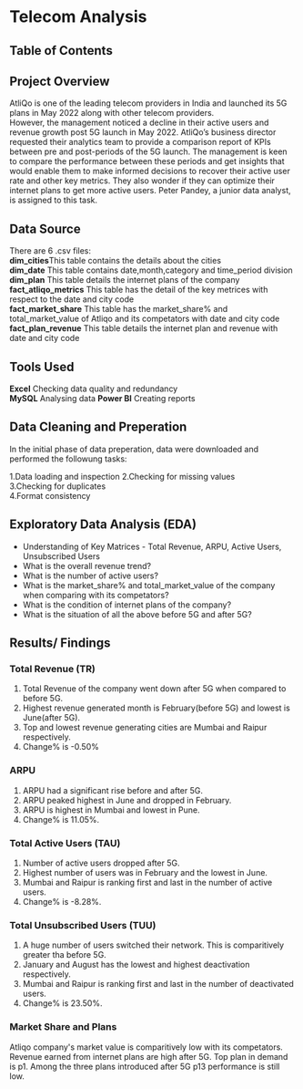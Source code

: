 # Telecom Analysis 
## Table of Contents  

## Project Overview
AtliQo is one of the leading telecom providers in India and launched its 5G plans in May 2022 along with other telecom providers.  
However, the management noticed a decline in their active users and revenue growth post 5G launch in May 2022. AtliQo’s business director requested their analytics team to provide a comparison report of KPIs between pre and post-periods of the 5G launch. The management is keen to compare the performance between these periods and get insights that would enable them to make informed decisions to recover their active user rate and other key metrics. They also wonder if they can optimize their internet plans to get more active users.  Peter Pandey, a junior data analyst, is assigned to this task.  
## Data Source  
There are 6 .csv files:  
**dim_cities**This table contains the details about the cities  
**dim_date** This table contains date,month,category and time_period division  
**dim_plan** This table details the internet plans of the company  
**fact_atliqo_metrics**  This table has the detail of the key metrices with respect to the date and city code  
**fact_market_share**  This table has the market_share% and total_market_value of Atliqo and its competators with date and city code  
**fact_plan_revenue**  This table details the internet plan and revenue with date and city code  
## Tools Used  
**Excel** Checking data quality and redundancy  
**MySQL** Analysing data 
**Power BI** Creating reports  
## Data Cleaning and Preperation  
In the initial phase of data preperation, data were downloaded and performed the followung tasks:  
  
  1.Data loading and inspection
  2.Checking for missing values  
  3.Checking for duplicates  
  4.Format consistency   
## Exploratory Data Analysis (EDA) 
  - Understanding of Key Matrices - Total Revenue, ARPU, Active Users, Unsubscribed Users
  - What is the overall revenue trend?
  - What is the number of active users?
  - What is the market_share% and total_market_value of the company when comparing with its competators?
  - What is the condition of internet plans of the company?
  - What is the situation of all the above before 5G and after 5G?
## Results/ Findings  
### Total Revenue (TR)  
1. Total Revenue of the company went down after 5G when compared to before 5G.
2. Highest revenue generated month is February(before 5G) and lowest is June(after 5G).
3. Top and lowest revenue generating cities are Mumbai and Raipur respectively.
4. Change% is -0.50%

### ARPU  
1. ARPU had a significant rise before and after 5G.
2. ARPU peaked highest in June and dropped in February.
3. ARPU is highest in Mumbai and lowest in Pune.
4. Change% is 11.05%.

### Total Active Users (TAU)  
1. Number of active users dropped after 5G.
2. Highest number of users was in February and the lowest in June.
3. Mumbai and Raipur is ranking first and last in the number of active users.
4. Change% is -8.28%.

### Total Unsubscribed Users (TUU)  
1. A huge number of users switched their network. This is comparitively greater tha before 5G.
2. January and August has the lowest and highest deactivation respectively.
3. Mumbai and Raipur  is ranking first and last in the number of deactivated users.
4. Change% is 23.50%.

### Market Share and Plans  
Atliqo company's market value is comparitively low with its competators.  
Revenue earned from internet plans are high after 5G. Top plan in demand is p1. Among the three plans introduced after 5G p13 performance is still low.




  


